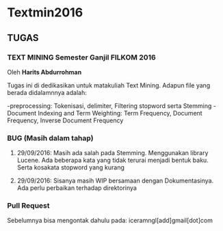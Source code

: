 # Textmin2016
## TUGAS 
### TEXT MINING Semester Ganjil FILKOM 2016
Oleh **Harits Abdurrohman**

Tugas ini di dedikasikan untuk matakuliah Text Mining. Adapun file yang berada didalamnnya adalah:

-preprocessing: Tokenisasi, delimiter, Filtering stopword serta Stemming
-Document Indexing and Term Weighting: Term Frequency, Document Frequency, Inverse  Document Frequency


### BUG (Masih dalam tahap)
1. 29/09/2016: Masih ada salah pada Stemming. Menggunakan library Lucene. Ada beberapa kata yang tidak terurai menjadi bentuk baku. Serta kosakata stopword yang kurang

2. 29/09/2016: Sisanya masih WIP bersamaan dengan Dokumentasinya. Ada perlu perbaikan terhadap direktorinya


### Pull Request
Sebelumnya bisa mengontak dahulu pada: iceramngl[add]gmail[dot]com




